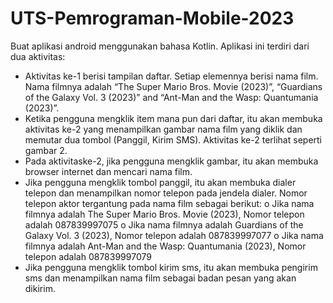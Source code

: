 # UTS-Pemrograman-Mobile-2023
Buat aplikasi android menggunakan bahasa Kotlin. Aplikasi ini terdiri dari dua aktivitas:
- Aktivitas ke-1 berisi tampilan daftar. Setiap elemennya berisi nama film. Nama filmnya adalah “The Super Mario Bros. Movie (2023)”, “Guardians of the Galaxy Vol. 3 (2023)” and “Ant-Man and the Wasp: Quantumania (2023)”.
- Ketika pengguna mengklik item mana pun dari daftar, itu akan membuka aktivitas ke-2 yang menampilkan gambar nama film yang diklik dan memutar dua tombol (Panggil, Kirim SMS). Aktivitas ke-2 terlihat seperti gambar 2.
- Pada aktivitaske-2, jika pengguna mengklik gambar, itu akan membuka browser internet dan mencari nama film.
- Jika pengguna mengklik tombol panggil, itu akan membuka dialer telepon dan menampilkan nomor telepon pada jendela dialer. Nomor telepon aktor tergantung pada nama film sebagai berikut:
o Jika nama filmnya adalah The Super Mario Bros. Movie (2023), Nomor telepon adalah 087839997075
o Jika nama filmnya adalah Guardians of the Galaxy Vol. 3 (2023), Nomor telepon adalah 087839997077
o Jika nama filmnya adalah Ant-Man and the Wasp: Quantumania (2023), Nomor telepon adalah 087839997079
- Jika pengguna mengklik tombol kirim sms, itu akan membuka pengirim sms dan menampilkan nama film sebagai badan pesan yang akan dikirim.

